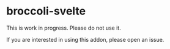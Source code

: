 # broccoli-svelte

This is work in progress. Please do not use it.

If you are interested in using this addon, please open an issue.

